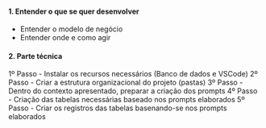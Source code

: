 #### 1. Entender o que se quer desenvolver

- Entender o modelo de negócio
- Entender onde e como agir

#### 2. Parte técnica

1º Passo - Instalar os recursos necessários (Banco de dados e VSCode)
2º Passo - Criar a estrutura organizacional do projeto (pastas)
3º Passo - Dentro do contexto apresentado, preparar a criação dos prompts
4º Passo - Criação das tabelas necessárias baseado nos prompts elaborados
5º Passo - Criar os registros das tabelas basenando-se nos prompts elaborados